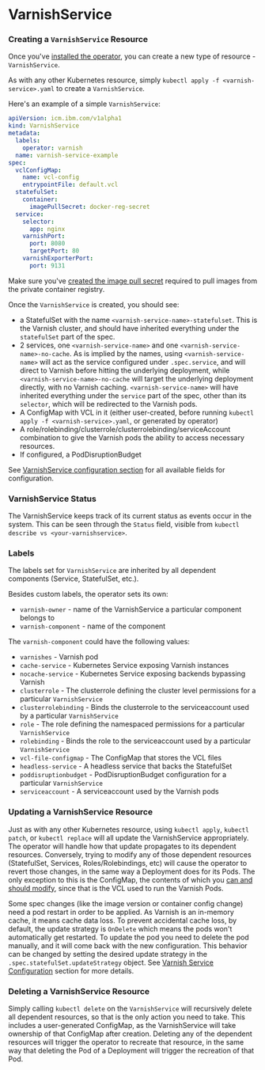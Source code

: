 # VarnishService

### Creating a `VarnishService` Resource

Once you've [installed the operator](installation.md), you can create a new type of resource - `VarnishService`.

As with any other Kubernetes resource, simply `kubectl apply -f <varnish-service>.yaml` to create a `VarnishService`.

Here's an example of a simple `VarnishService`:

```yaml
apiVersion: icm.ibm.com/v1alpha1
kind: VarnishService
metadata:
  labels:
    operator: varnish
  name: varnish-service-example
spec:
  vclConfigMap:
    name: vcl-config
    entrypointFile: default.vcl
  statefulSet:
    container:
      imagePullSecret: docker-reg-secret
  service:
    selector:
      app: nginx
    varnishPort:
      port: 8080
      targetPort: 80
    varnishExporterPort:
      port: 9131
``` 

Make sure you've [created the image pull secret](https://pages.github.ibm.com/TheWeatherCompany/icm-docs/managed-kubernetes/container-registry.html#pulling-an-image-in-kubernetes) required to pull images from the private container registry.
 
Once the `VarnishService` is created, you should see:

* a StatefulSet with the name `<varnish-service-name>-statefulset`. This is the Varnish cluster, and should have inherited everything under the `statefulSet` part of the spec.
* 2 services, one `<varnish-service-name>` and one `<varnish-service-name>-no-cache`. As is implied by the names, using `<varnish-service-name>` will act as the service configured under `.spec.service`, and will direct to Varnish before hitting the underlying deployment, while `<varnish-service-name>-no-cache` will target the underlying deployment directly, with no Varnish caching. `<varnish-service-name>` will have inherited everything under the `service` part of the spec, other than its `selector`, which will be redirected to the Varnish pods.
* A ConfigMap with VCL in it (either user-created, before running `kubectl apply -f <varnish-service>.yaml`, or generated by operator)
* A role/rolebinding/clusterrole/clusterrolebinding/serviceAccount combination to give the Varnish pods the ability to access necessary resources.
* If configured, a PodDisruptionBudget

See [VarnishService configuration section](varnish-service-configuration.md) for all available fields for configuration.

### VarnishService Status

The VarnishService keeps track of its current status as events occur in the system. This can be seen through the `Status` field, visible from `kubectl describe vs <your-varnishservice>`.

### Labels

The labels set for `VarnishService` are inherited by all dependent components (Service, StatefulSet, etc.).

Besides custom labels, the operator sets its own:

 * `varnish-owner` - name of the VarnishService a particular component belongs to
 * `varnish-component` - name of the component

The `varnish-component` could have the following values:

 * `varnishes` - Varnish pod
 * `cache-service` - Kubernetes Service exposing Varnish instances
 * `nocache-service` - Kubernetes Service exposing backends bypassing Varnish
 * `clusterrole` - The clusterrole defining the cluster level permissions for a particular `VarnishService`
 * `clusterrolebinding` - Binds the clusterrole to the serviceaccount used by a particular `VarnishService`
 * `role` - The role defining the namespaced permissions for a particular `VarnishService`
 * `rolebinding` - Binds the role to the serviceaccount used by a particular `VarnishService`
 * `vcl-file-configmap` - The ConfigMap that stores the VCL files
 * `headless-service` - A headless service that backs the StatefulSet
 * `poddisruptionbudget` - PodDisruptionBudget configuration for a particular `VarnishService`
 * `serviceaccount` - A serviceaccount used by the Varnish pods

### Updating a VarnishService Resource

Just as with any other Kubernetes resource, using `kubectl apply`, `kubectl patch`, or `kubectl replace` will all update the VarnishService appropriately. The operator will handle how that update propagates to its dependent resources. Conversely, trying to modify any of those dependent resources (StatefulSet, Services, Roles/Rolebindings, etc) will cause the operator to revert those changes, in the same way a Deployment does for its Pods. The only exception to this is the ConfigMap, the contents of which you [can and should modify](vcl-configuration.md), since that is the VCL used to run the Varnish Pods.

Some spec changes (like the image version or container config change) need a pod restart in order to be applied. As Varnish is an in-memory cache, it means cache data loss. To prevent accidental cache loss, by default, the update strategy is `OnDelete` which means the pods won't automatically get restarted. To update the pod you need to delete the pod manually, and it will come back with the new configuration. This behavior can be changed by setting the desired update strategy in the `.spec.statefulSet.updateStrategy` object. See [Varnish Service Configuration](varnish-service-configuration.md) section for more details.

### Deleting a VarnishService Resource

Simply calling `kubectl delete` on the `VarnishService` will recursively delete all dependent resources, so that is the only action you need to take. This includes a user-generated ConfigMap, as the VarnishService will take ownership of that ConfigMap after creation. Deleting any of the dependent resources will trigger the operator to recreate that resource, in the same way that deleting the Pod of a Deployment will trigger the recreation of that Pod.
